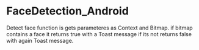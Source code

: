 # FaceDetection_Android
  Detect face function is gets parameteres as Context and Bitmap. 
  if bitmap contains a face it returns true with a Toast message
  if its not returns false with again Toast message.
